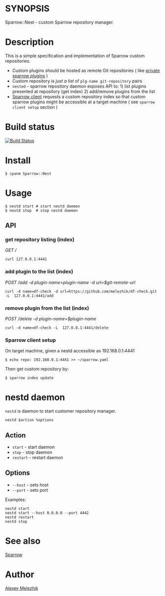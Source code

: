 # SYNOPSIS

Sparrow::Nest - custom Sparrow repository manager.

# Description

This is a simple specification and implementation of Sparrow custom repositories.

* Custom plugins should be hosted as remote Git repositories ( like  [private sparrow plugins](https://github.com/melezhik/sparrow#private-plugins)  )
* Custom repository is _just a list_ of `plg-name git-repository` pairs 
* `nested` - sparrow repository daemon exposes API to: 1) list plugins presented at repository (get index) 2) add/remove plugins from the list 
* [Sparrow client](https://github.com/melezhik/sparrow#sparrow-client) requests a custom repository index so that
custom sparrow plugins might be accessible at a target machine ( see `sparrow client setup` section )

# Build status

[![Build Status](https://travis-ci.org/melezhik/sparrow-nest.svg)](https://travis-ci.org/melezhik/sparrow-nest)

# Install

    $ cpanm Sparrow::Nest
# Usage

    $ nestd start # start nestd daemon
    $ nestd stop  # stop nestd daemon
  
## API 

### get repository listing (index)

*GET /*

    curl 127.0.0.1:4441

### add plugin to the list (index)

*POST /add -d plugin-name=plugin-name -d url=$git-remote-url*

    curl -d name=df-check -d url=https://github.com/melezhik/df-check.git  -L  127.0.0.1:4441/add

### remove plugin from the list (index)

*POST /delete -d plugin-name=$plugin-name*

    curl -d name=df-check -L  127.0.0.1:4441/delete

### Sparrow client setup

On target machine, given a nestd accessible as 192.168.0.1:4441

    $ echo repo: 192.168.0.1:4441 >> ~/sparrow.yaml 

Then get custom repository by:

    $ sparrow index update 

# nestd daemon

`nestd` is daemon to start customer repository manager.

    nestd $action %options

## Action

* `start` - start daemon
* `stop` - stop daemon
* `restart` - restart daemon

## Options

* `--host` - sets host
* `--port` - sets port

Examples:

    nestd start
    nestd start --host 0.0.0.0 --port 4442
    nestd restart
    nestd stop

# See also

[Sparrow](https://github.com/melezhik/sparrow)

# Author

[Alexey Melezhik](mailto:melezhik@gmail.com)
